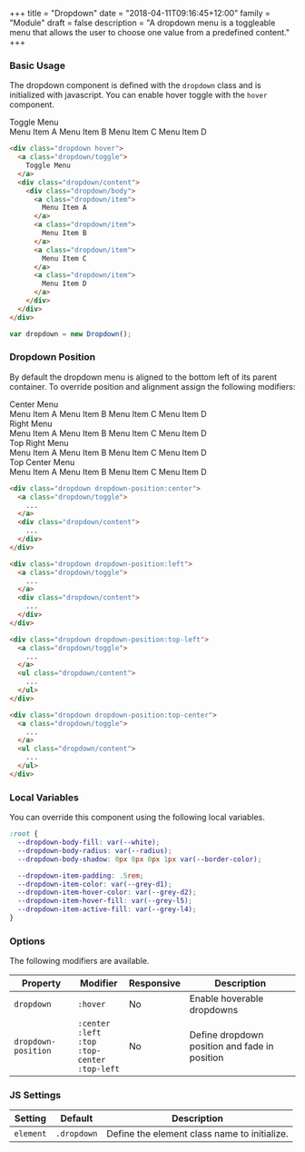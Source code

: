 +++
title = "Dropdown"
date = "2018-04-11T09:16:45+12:00"
family = "Module"
draft = false
description = "A dropdown menu is a toggleable menu that allows the user to choose one value from a predefined content."
+++

### Basic Usage

The dropdown component is defined with the `dropdown` class and is initialized with javascript. You can enable hover toggle with the `hover` component.

<div class="dropdown hover margin-bottom:u2">
  <div class="dropdown/toggle">
    <a class="button button-style:outline">Toggle Menu</a>
  </div>
  <div class="dropdown/content">
    <div class="dropdown/body">
      <a class="dropdown/item">
        Menu Item A
      </a>
      <a class="dropdown/item">
        Menu Item B
      </a>
      <a class="dropdown/item">
        Menu Item C
      </a>
      <a class="dropdown/item">
        Menu Item D
      </a>
    </div>
  </div>
</div>

```html
<div class="dropdown hover">
  <a class="dropdown/toggle">
    Toggle Menu
  </a>
  <div class="dropdown/content">
    <div class="dropdown/body">
      <a class="dropdown/item">
        Menu Item A
      </a>
      <a class="dropdown/item">
        Menu Item B
      </a>
      <a class="dropdown/item">
        Menu Item C
      </a>
      <a class="dropdown/item">
        Menu Item D
      </a>
    </div>
  </div>
</div>
```
```javascript
var dropdown = new Dropdown();
```

### Dropdown Position

By default the dropdown menu is aligned to the bottom left of its parent container. To override position and alignment assign the following modifiers:

<div>
  <div class="dropdown dropdown-position:center margin-bottom:u2">
    <a class="dropdown/toggle" title="Menu">
      <span class="button button-style:outline">Center Menu</span>
    </a>
    <div class="dropdown/content elevate">
      <div class="dropdown/body">
        <a class="dropdown/item">
          Menu Item A
        </a>
        <a class="dropdown/item">
          Menu Item B
        </a>
        <a class="dropdown/item">
          Menu Item C
        </a>
        <a class="dropdown/item">
          Menu Item D
        </a>
      </div>
    </div>
  </div>
</div>

<div>
  <div class="dropdown dropdown-position:right margin-bottom:u2">
    <a class="dropdown/toggle" title="Menu">
      <span class="button button-style:outline">Right Menu</span>
    </a>
    <div class="dropdown/content elevate">
      <div class="dropdown/body">
        <a class="dropdown/item">
          Menu Item A
        </a>
        <a class="dropdown/item">
          Menu Item B
        </a>
        <a class="dropdown/item">
          Menu Item C
        </a>
        <a class="dropdown/item">
          Menu Item D
        </a>
      </div>
    </div>
  </div>
</div>

<div>
  <div class="dropdown dropdown-position:top-right margin-bottom:u2">
    <a class="dropdown/toggle" title="Menu">
      <span class="button button-style:outline">Top Right Menu</span>
    </a>
    <div class="dropdown/content elevate">
      <div class="dropdown/body">
        <a class="dropdown/item">
          Menu Item A
        </a>
        <a class="dropdown/item">
          Menu Item B
        </a>
        <a class="dropdown/item">
          Menu Item C
        </a>
        <a class="dropdown/item">
          Menu Item D
        </a>
      </div>
    </div>
  </div>
</div>

<div>
  <div class="dropdown dropdown-position:top-center margin-bottom:u2">
    <a class="dropdown/toggle" title="Menu">
      <span class="button button-style:outline">Top Center Menu</span>
    </a>
    <div class="dropdown/content elevate">
      <div class="dropdown/body">
        <a class="dropdown/item">
          Menu Item A
        </a>
        <a class="dropdown/item">
          Menu Item B
        </a>
        <a class="dropdown/item">
          Menu Item C
        </a>
        <a class="dropdown/item">
          Menu Item D
        </a>
      </div>
    </div>
  </div>
</div>

```html
<div class="dropdown dropdown-position:center">
  <a class="dropdown/toggle">
    ...
  </a>
  <div class="dropdown/content">
    ...
  </div>
</div>

<div class="dropdown dropdown-position:left">
  <a class="dropdown/toggle">
    ...
  </a>
  <div class="dropdown/content">
    ...
  </div>
</div>

<div class="dropdown dropdown-position:top-left">
  <a class="dropdown/toggle">
    ...
  </a>
  <ul class="dropdown/content">
    ...
  </ul>
</div>

<div class="dropdown dropdown-position:top-center">
  <a class="dropdown/toggle">
    ...
  </a>
  <ul class="dropdown/content">
    ...
  </ul>
</div>
```

### Local Variables

You can override this component using the following local variables.

```css
:root {
  --dropdown-body-fill: var(--white);
  --dropdown-body-radius: var(--radius);
  --dropdown-body-shadow: 0px 0px 0px 1px var(--border-color);

  --dropdown-item-padding: .5rem;
  --dropdown-item-color: var(--grey-d1);
  --dropdown-item-hover-color: var(--grey-d2);
  --dropdown-item-hover-fill: var(--grey-l5);
  --dropdown-item-active-fill: var(--grey-l4);
}
```

### Options

The following modifiers are available.

<table class="table width:100% table:pile table@sm:unpile">
  <thead>
    <tr>
      <th>
        Property
      </th>
      <th>
        Modifier
      </th>
      <th>
        Responsive
      </th>
      <th>
        Description
      </th>
    </tr>
  </thead>
  <tr>
    <td data-label="Properties">
      <code>dropdown</code>
    </td>
    <td data-label="Attributes">
      <code>:hover</code>
    </td>
    <td data-label="Responsive">
      No
    </td>
    <td>
      Enable hoverable dropdowns
    </td>
  </tr>
  <tr>
    <td data-label="Properties">
      <code>dropdown-position</code>
    </td>
    <td data-label="Attributes">
      <code class="margin:u0">:center</code><br><code class="margin:u0">:left</code><br><code class="margin:u0">:top</code><br><code class="margin:u0">:top-center</code><br><code class="margin:u0">:top-left</code>
    </td>
    <td data-label="Responsive">
      No
    </td>
    <td>
      Define dropdown position and fade in position
    </td>
  </tr>
</table>

### JS Settings

<table class="table width:100% table:pile table@sm:unpile">
  <thead>
    <tr>
      <th>
        <strong>Setting</strong>
      </th>
      <th>
        <strong>Default</strong>
      </th>
      <th>
        <strong>Description</strong>
      </th>
    </tr>
  </thead>
  <tbody>
    <tr>
      <td data-label="Setting">
        <code>element</code>
      </td>
      <td data-label="Default">
        <code>.dropdown</code>
      </td>
      <td data-label="Description">
        Define the element class name to initialize.
      </td>
    </tr>
  </tbody>
</table>
